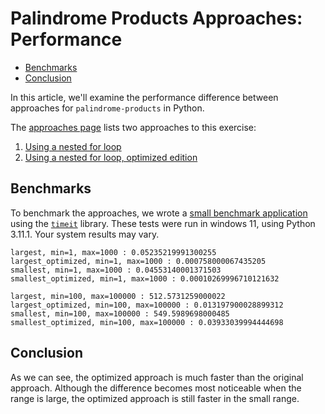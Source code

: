 # Palindrome Products Approaches: Performance

- [Benchmarks](#benchmarks)
- [Conclusion](#conclusion)

In this article, we'll examine the performance difference between approaches for
`palindrome-products` in Python.

The [approaches page][approaches] lists two approaches to this exercise:

1. [Using a nested for loop][approach-nested-for-loop]
2. [Using a nested for loop, optimized
   edition][approach-nested-for-loop-optimized]

## Benchmarks

To benchmark the approaches, we wrote a [small benchmark
application][benchmark-application] using the [`timeit`][timeit] library. These
tests were run in windows 11, using Python 3.11.1. Your system results may vary.

```text
largest, min=1, max=1000 : 0.05235219991300255
largest_optimized, min=1, max=1000 : 0.000758000067435205
smallest, min=1, max=1000 : 0.04553140001371503
smallest_optimized, min=1, max=1000 : 0.00010269996710121632

largest, min=100, max=100000 : 512.5731259000022
largest_optimized, min=100, max=100000 : 0.013197900028899312
smallest, min=100, max=100000 : 549.5989698000485
smallest_optimized, min=100, max=100000 : 0.03933039994444698
```

## Conclusion

As we can see, the optimized approach is much faster than the original approach.
Although the difference becomes most noticeable when the range is large, the
optimized approach is still faster in the small range.

[approaches]:
  https://exercism.org/tracks/python/exercises/palindrome-products/approaches
[approach-nested-for-loop]:
  https://exercism.org/tracks/python/exercises/palindrome-products/approaches/nested-for-loop
[approach-nested-for-loop-optimized]:
  https://exercism.org/tracks/python/exercises/palindrome-products/approaches/nested-for-loop-optimized
[benchmark-application]:
  https://github.com/exercism/python/blob/main/exercises/practice/palindrome-products/.articles/performance/code/Benchmark.py
[timeit]: https://docs.python.org/3/library/timeit.html
